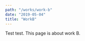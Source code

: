 ```yaml
---
path: "/works/work-b"
date: "2019-05-04"
title: "WorkB"
---
```

Test test. This page is about work B.